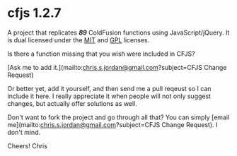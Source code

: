 cfjs 1.2.7
====

A project that replicates _**89**_ ColdFusion functions using JavaScript/jQuery. It is dual licensed under the [MIT](http://www.opensource.org/licenses/mit-license.php) and [GPL](http://www.gnu.org/licenses/gpl.html) licenses.

Is there a function missing that you wish were included in CFJS? 

[Ask me to add it.](mailto:chris.s.jordan@gmail.com?subject=CFJS Change Request)

Or better yet, add it yourself, and then send me a pull reqeust so I can include it here. I really appreciate it when people will not only suggest changes, but actually offer solutions as well. 

Don't want to fork the project and go through all that? You can simply [email me](mailto:chris.s.jordan@gmail.com?subject=CFJS Change Request). I don't mind.

Cheers!
Chris 
